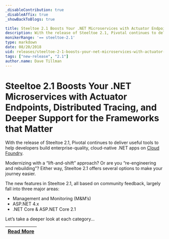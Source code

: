 ```yaml
---
_disableContribution: true
_disableAffix: true
_showBackToBlogs: true

title: Steeltoe 2.1 Boosts Your .NET Microservices with Actuator Endpoints, Distributed Tracing, and Deeper Support for the Frameworks that Matter
description: With the release of Steeltoe 2.1, Pivotal continues to deliver useful tools to help developers build enterprise-quality, cloud-native .NET apps on Cloud Foundry.
monikerRange: '== steeltoe-2.1'
type: markdown
date: 08/20/2018
uid: releases/steeltoe-2-1-boosts-your-net-microservices-with-actuator-endpoints-distributed-tracing-and-deeper-support-for-the-frameworks-that-matter
tags: ["new-release", "2.1"]
author.name: Dave Tillman
---
```


# Steeltoe 2.1 Boosts Your .NET Microservices with Actuator Endpoints, Distributed Tracing, and Deeper Support for the Frameworks that Matter

With the release of Steeltoe 2.1, Pivotal continues to deliver useful tools to help developers build enterprise-quality, cloud-native .NET apps on [Cloud Foundry](https://www.cloudfoundry.org/).  

Modernizing with a “lift-and-shift” approach? Or are you “re-engineering and rebuilding”? Either way, Steeltoe 2.1 offers several options to make your journey easier.

The new features in Steeltoe 2.1, all based on community feedback, largely fall into three major areas:

- Management and Monitoring (M&M’s)
- ASP.NET 4.x
- .NET Core & ASP.NET Core 2.1

Let’s take a deeper look at each category...

| [Read More](https://tanzu.vmware.com/content/blog/steeltoe-2-1-boosts-your-net-microservices-with-actuator-endpoints-distributed-tracing-and-deeper-support-for-the-frameworks-that-matter) |
|:---:|
